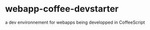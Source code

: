 webapp-coffee-devstarter
========================

a dev environnement for webapps being developped in CoffeeScript
